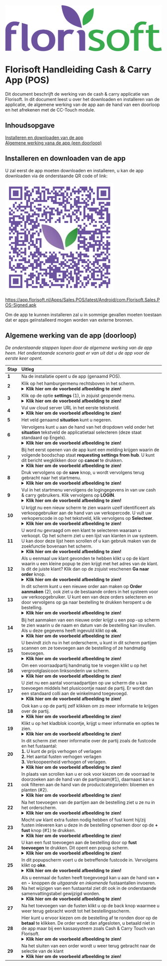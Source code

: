 <img src="../../fslogo.png">

# Florisoft Handleiding Cash & Carry App (POS)

Dit document beschrijft de werking van de cash & carry applicatie van Florisoft. In dit document leest u over het downloaden en installeren van de applicatie, de algemene werking van de app aan de hand van een doorloop en het afrekenen met de CC-Touch module. 

## Inhoudsopgave

[Installeren en downloaden van de app](#installeren-en-downloaden-van-de-app)  
[Algemene werking vana de app (een doorloop)](#algemene-werking-van-de-app-doorloop)

## Installeren en downloaden van de app

U zal eerst de app moeten downloaden en installeren, u kan de app downloaden via de onderstaande QR code of link:

<img src="../Cloud App QR-Codes/PNG images/C&C App QR.png" height=350px>

https://app.florisoft.nl/Apps/Sales.POS/latest/Android/com.Florisoft.Sales.POS-Signed.apk

Om de app te kunnen installeren zal u in sommige gevallen moeten toestaan dat er apps geïnstalleerd mogen worden van externe bronnen. 

## Algemene werking van de app (doorloop)

*De onderstaande stappen lopen door de algemene werking van de app heen. Het onderstaande scenario gaat er van uit dat u de app voor de eerste keer opent.*

|**Stap**|**Uitleg**|
|:--|:--|
|**1**|Na de installatie opent u de app (genaamd POS).|
|**2**|Klik op het hamburgermenu rechtsboven in het scherm. <details><summary>**Klik hier om de voorbeeld afbeelding te zien!**</summary><img src="Cash & Carry App/1.jpg" height=350px></details>|
|**3**|Klik op de optie **settings** (1), in zojuist geopende menu.<details><summary>**Klik hier om de voorbeeld afbeelding te zien!**</summary><img src="Cash & Carry App/2.jpg" height=350px></details>|
|**4**|Vul uw cloud server URL in het eerste tekstveld.<details><summary>**Klik hier om de voorbeeld afbeelding te zien!**</summary><img src="Cash & Carry App/27.png" height=350px></details>|
|**5**|Het veld genaamd **situation** kunt u negeren. |
|**6**|Vervolgens kunt u aan de hand van het dropdown veld onder het **situation** tekstveld de applicatietaal selecteren (deze staat standaard op Engels).<details><summary>**Klik hier om de voorbeeld afbeelding te zien!**</summary><img src="Cash & Carry App/6.jpg" height=350px></details>|
|**7**|Bij het eerst openen van de app kunt een melding krijgen waarin de volgende boodschap staat **requesting settings from hub**. U kunt dit bericht wegklikken door op **cancel** te drukken.<details><summary>**Klik hier om de voorbeeld afbeelding te zien!**</summary><img src="Cash & Carry App/4.jpg" height=350px></details>|
|**8**|Druk vervolgens op de **save** knop, u wordt vervolgens terug gebracht naar het startmenu.<details><summary>**Klik hier om de voorbeeld afbeelding te zien!**</summary><img src="Cash & Carry App/5.jpg" height=350px></details>|
|**9**|Vul in het startmenu vervolgens de logingegevens in van uw cash & carry gebruikers. Klik vervolgens op **LOGIN**.<details><summary>**Klik hier om de voorbeeld afbeelding te zien!**</summary><img src="Cash & Carry App/7.jpg" height=350px></details>|
|**10**|U krijgt nu een nieuw scherm te zien waarin uzelf identificeert als verkoopgebruiker aan de hand van uw verkopercode. U vult uw verkoperscode in op het tekstveld, klik vervolgens op **Selecteer**.<details><summary>**Klik hier om de voorbeeld afbeelding te zien!**</summary><img src="Cash & Carry App/9.jpg" height=350px></details>|
|**11**|U word nu gevraagd om een klant te selecteren waaraan u verkoopt. Op het scherm ziet u een lijst van klanten in uw systeem. U kan door deze lijst heen scrollen of u kan gebruik maken van de zoekfunctie bovenaan het scherm.<details><summary>**Klik hier om de voorbeeld afbeelding te zien!**</summary><img src="Cash & Carry App/10.jpg" height=350px></details>|
|**12**|Als u eenmaal uw klant gevonden te hebben klikt u op de klant waarin u een kleine popup te zien krijgt met het adres van de klant. Is dit de juiste klant? Klik dan op de zojuist veschenen **Ga naar order** knop.<details><summary>**Klik hier om de voorbeeld afbeelding te zien!**</summary><img src="Cash & Carry App/11.jpg" height=350px></details>|
|**13**|In dit scherm kunt u een nieuwe order aan maken op **Order aanmaken** (2), ook ziet u de bestaande orders in het systeem voor uw verkoopgebruiker. U kunt een van deze orders selecteren en door vervolgens op ga naar bestelling te drukken heropent u de bestelling.<details><summary>**Klik hier om de voorbeeld afbeelding te zien!**</summary><img src="Cash & Carry App/12.jpg" height=350px></details>|
|**14**|Bij het aanmaken van een nieuwe order krijgt u een pop-up scherm te zien waarin u de naam en datum van de bestelling kan invullen. Als u deze gegevens heeft ingevuld klikt op **ok**.<details><summary>**Klik hier om de voorbeeld afbeelding te zien!**</summary><img src="Cash & Carry App/13.jpg" height=350px></details>|
|**15**|U bevindt zich nu in het orderscherm, u kunt in dit scherm partijen scannen om ze toevoegen aan de bestelling of ze handmatig toevoegen.<details><summary>**Klik hier om de voorbeeld afbeelding te zien!**</summary><img src="Cash & Carry App/15.jpg" height=350px></details>|
|**16**|Om een voorraadpartij handmatig toe te voegen klikt u op het vergrootglasicoon linksonderin uw scherm.<details><summary>**Klik hier om de voorbeeld afbeelding te zien!**</summary><img src="Cash & Carry App/28.jpg" height=350px></details>|
|**17**|U ziet nu een aantal voorraadpartijen op uw scherm die u kan toevoegen middels het plusicoontje naast de partij. Er wordt dan een standaard colli aan de winkelmand toegevoegd.<details><summary>**Klik hier om de voorbeeld afbeelding te zien!**</summary><img src="Cash & Carry App/16.jpg" height=350px></details>|
|**18**|Ook kan u op de partij zelf klikken om zo meer informatie te krijgen over de partij.<details><summary>**Klik hier om de voorbeeld afbeelding te zien!**</summary><img src="Cash & Carry App/31.jpg" height=350px></details> |
|**19**|Klikt u op het kladblok icoontje, krijgt u meer informatie en opties te zien.<details><summary>**Klik hier om de voorbeeld afbeelding te zien!**</summary><img src="Cash & Carry App/30.jpg" height=350px></details>|
|**20**|In dit scherm ziet meer informatie over de partij zoals de fustcode en het fustaantal:<br>**1.** U kunt de prijs verhogen of verlagen<br>**2.** Het aantal fusten verhogen verlagen<br>**3.** Verkoopeenheid verhogen of verlagen.<details><summary>**Klik hier om de voorbeeld afbeelding te zien!**</summary><img src="Cash & Carry App/21.jpg" height=350px></details>|
|**21**|In plaats van scrollen kan u er ook voor kiezen om de voorraad te doorzoeken aan de hand van de partijnaam(#1), daarnaast kan u ook filteren aan de hand van de productcategorieën: bloemen en planten (#2).<details><summary>**Klik hier om de voorbeeld afbeelding te zien!**</summary><img src="Cash & Carry App/18.jpg" height=350px></details>|
|**22**|Na het toevoegen van de partijen aan de bestelling ziet u ze nu in het orderscherm.<details><summary>**Klik hier om de voorbeeld afbeelding te zien!**</summary><img src="Cash & Carry App/35.jpg" height=350px></details>|
|**23**|Mocht uw klant extra fusten nodig hebben of fust komt hij/zij fusten inleveren kan u deze in de bestelling opnemen door op de **+ fust** knop (#1) te drukken.<details><summary>**Klik hier om de voorbeeld afbeelding te zien!**</summary><img src="Cash & Carry App/36.jpg" height=350px></details>|
|**24**|U kan een fust toevoegen aan de bestelling door op **fust toevoegen** te drukken. Dit opent een popup scherm.<details><summary>**Klik hier om de voorbeeld afbeelding te zien!**</summary><img src="Cash & Carry App/24.jpg" height=350px></details>|
|**25**|In dit popupscherm voert u de betreffende fustcode in. Vervolgens klikt op **oke**.<details><summary>**Klik hier om de voorbeeld afbeelding te zien!**</summary><img src="Cash & Carry App/23.jpg" height=350px></details>|
|**26**|Als u eenmaal de fusten heeft toegevoegd kan u aan de hand van **+** en **-** knoppen de *uitgaande* en *inkomende* fustaantallen invoeren. Na het wijzigen van een fustaantal ziet dit ook in de onderstaande samenvattingstabel gewijzigd worden.<details><summary>**Klik hier om de voorbeeld afbeelding te zien!**</summary><img src="Cash & Carry App/40.jpg" height=350px></details> |
|**27**|Na het toevoegen van de fusten klikt u op de back knop waarmee u weer terug gebracht wordt tot het bestellingsscherm.|
|**28**|Hier kunt u ervoor kiezen om de bestelling af te ronden door op de **betaal** te klikken. De order wordt dan afgesloten, u betaald niet in de app maar bij een kassasysteem zoals Cash & Carry Touch van Florisoft.<details><summary>**Klik hier om de voorbeeld afbeelding te zien!**</summary><img src="Cash & Carry App/37.jpg" height=350px></details>|
|**29**|Na het sluiten van een order wordt u weer terug gebracht naar de selectie van de klant<details><summary>**Klik hier om de voorbeeld afbeelding te zien!**</summary><img src="Cash & Carry App/26.jpg" height=350px></details>|
